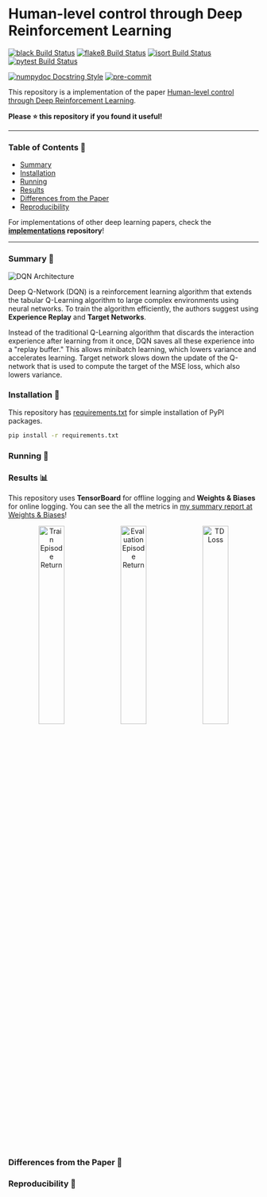 # Human-level control through Deep Reinforcement Learning

[![black Build Status](https://img.shields.io/travis/com/seungjaeryanlee/implementations-dqn.svg?label=black)](https://black.readthedocs.io/en/stable/)
[![flake8 Build Status](https://img.shields.io/travis/com/seungjaeryanlee/implementations-dqn.svg?label=flake8)](http://flake8.pycqa.org/en/latest/)
[![isort Build Status](https://img.shields.io/travis/com/seungjaeryanlee/implementations-dqn.svg?label=isort)](https://pypi.org/project/isort/)
[![pytest Build Status](https://img.shields.io/travis/com/seungjaeryanlee/implementations-dqn.svg?label=pytest)](https://docs.pytest.org/en/latest/)

[![numpydoc Docstring Style](https://img.shields.io/badge/docstring-numpydoc-blue.svg)](https://numpydoc.readthedocs.io/en/latest/format.html#docstring-standard)
[![pre-commit](https://img.shields.io/badge/pre--commit-enabled-blue.svg)](https://pre-commit.com/)

This repository is a implementation of the paper [Human-level control through Deep Reinforcement Learning](/papers.pdf).

**Please ⭐ this repository if you found it useful!**


---

### Table of Contents 📜

- [Summary](#summary-)
- [Installation](#installation-)
- [Running](#running-)
- [Results](#results-)
- [Differences from the Paper](#differences-from-the-paper-)
- [Reproducibility](#reproducibility-)

For implementations of other deep learning papers, check the **[implementations](https://github.com/seungjaeryanlee/implementations) repository**!

---

### Summary 📝

![DQN Architecture](https://user-images.githubusercontent.com/6107926/61592574-ed770d00-ac0f-11e9-85f2-328aea8a84a6.png)

Deep Q-Network (DQN) is a reinforcement learning algorithm that extends the tabular Q-Learning algorithm to large complex environments using neural networks. To train the algorithm efficiently, the authors suggest using **Experience Replay** and **Target Networks**.

Instead of the traditional Q-Learning algorithm that discards the interaction experience after learning from it once, DQN saves all these experience into a "replay buffer." This allows minibatch learning, which lowers variance and accelerates learning. Target network slows down the update of the Q-network that is used to compute the target of the MSE loss, which also lowers variance.

### Installation 🧱

This repository has [requirements.txt](/requirements.txt) for simple installation of PyPI packages.

```bash
pip install -r requirements.txt
```

### Running 🏃

### Results 📊

This repository uses **TensorBoard** for offline logging and **Weights & Biases** for online logging. You can see the all the metrics in [my summary report at Weights & Biases](https://app.wandb.ai/seungjaeryanlee/implementations-dqn/reports?view=seungjaeryanlee%2FSummary)!

<p align="center">
  <img alt="Train Episode Return" src="https://user-images.githubusercontent.com/6107926/61592376-85bfc280-ac0d-11e9-9e04-c49cb43b91ce.png" width="32%">
  <img alt="Evaluation Episode Return" src="https://user-images.githubusercontent.com/6107926/61592377-85bfc280-ac0d-11e9-8571-e9f6725d3561.png" width="32%">
  <img alt="TD Loss" src="https://user-images.githubusercontent.com/6107926/61592378-85bfc280-ac0d-11e9-9a9a-1b5adaf71835.png" width="32%">
</p>

### Differences from the Paper 👥

### Reproducibility 🎯
